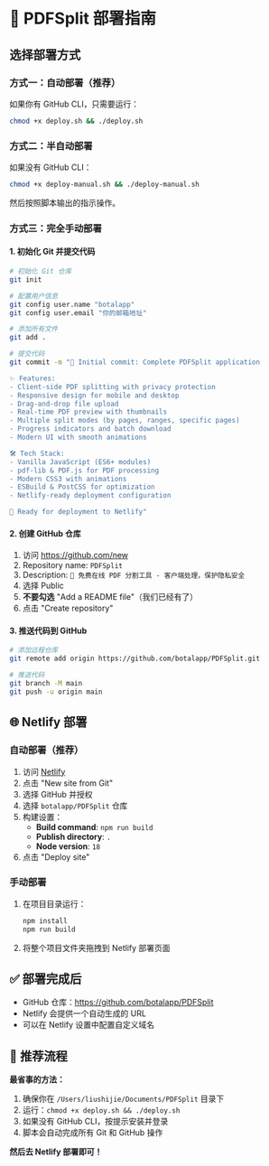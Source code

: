 # 🚀 PDFSplit 部署指南

## 选择部署方式

### 方式一：自动部署（推荐）

如果你有 GitHub CLI，只需要运行：

```bash
chmod +x deploy.sh && ./deploy.sh
```

### 方式二：半自动部署

如果没有 GitHub CLI：

```bash
chmod +x deploy-manual.sh && ./deploy-manual.sh
```

然后按照脚本输出的指示操作。

### 方式三：完全手动部署

#### 1. 初始化 Git 并提交代码

```bash
# 初始化 Git 仓库
git init

# 配置用户信息
git config user.name "botalapp"
git config user.email "你的邮箱地址"

# 添加所有文件
git add .

# 提交代码
git commit -m "🎉 Initial commit: Complete PDFSplit application

✨ Features:
- Client-side PDF splitting with privacy protection
- Responsive design for mobile and desktop
- Drag-and-drop file upload
- Real-time PDF preview with thumbnails
- Multiple split modes (by pages, ranges, specific pages)
- Progress indicators and batch download
- Modern UI with smooth animations

🛠 Tech Stack:
- Vanilla JavaScript (ES6+ modules)
- pdf-lib & PDF.js for PDF processing
- Modern CSS3 with animations
- ESBuild & PostCSS for optimization
- Netlify-ready deployment configuration

🚀 Ready for deployment to Netlify"
```

#### 2. 创建 GitHub 仓库

1. 访问 https://github.com/new
2. Repository name: `PDFSplit`
3. Description: `🔧 免费在线 PDF 分割工具 - 客户端处理，保护隐私安全`
4. 选择 Public
5. **不要勾选** "Add a README file"（我们已经有了）
6. 点击 "Create repository"

#### 3. 推送代码到 GitHub

```bash
# 添加远程仓库
git remote add origin https://github.com/botalapp/PDFSplit.git

# 推送代码
git branch -M main
git push -u origin main
```

## 🌐 Netlify 部署

### 自动部署（推荐）

1. 访问 [Netlify](https://netlify.com)
2. 点击 "New site from Git"
3. 选择 GitHub 并授权
4. 选择 `botalapp/PDFSplit` 仓库
5. 构建设置：
   - **Build command**: `npm run build`
   - **Publish directory**: `.` 
   - **Node version**: `18`
6. 点击 "Deploy site"

### 手动部署

1. 在项目目录运行：
   ```bash
   npm install
   npm run build
   ```
2. 将整个项目文件夹拖拽到 Netlify 部署页面

## ✅ 部署完成后

- GitHub 仓库：https://github.com/botalapp/PDFSplit
- Netlify 会提供一个自动生成的 URL
- 可以在 Netlify 设置中配置自定义域名

## 🎯 推荐流程

**最省事的方法：**

1. 确保你在 `/Users/liushijie/Documents/PDFSplit` 目录下
2. 运行：`chmod +x deploy.sh && ./deploy.sh`
3. 如果没有 GitHub CLI，按提示安装并登录
4. 脚本会自动完成所有 Git 和 GitHub 操作

**然后去 Netlify 部署即可！**